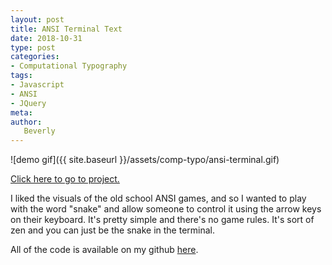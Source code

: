 ```yaml
---
layout: post
title: ANSI Terminal Text
date: 2018-10-31
type: post
categories:
- Computational Typography
tags:
- Javascript
- ANSI
- JQuery
meta:
author:
   Beverly
---
```


<!-- {{ site.baseurl }} -->

![demo gif]({{ site.baseurl }}/assets/comp-typo/ansi-terminal.gif)

[Click here to go to project.](https://itp.beverlychou.com/computational-approaches-to-typography/1_ANSI_Terminal/)

I liked the visuals of the old school ANSI games, and so I wanted to play with the word "snake" and allow someone to control it using the arrow keys on their keyboard. It's pretty simple and there's no game rules. It's sort of zen and you can just be the snake in the terminal. 

All of the code is available on my github [here](https://github.com/bevchou/computational-approaches-to-typography/tree/master/1_ANSI_Terminal).
